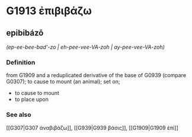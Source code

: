# G1913 ἐπιβιβάζω

## epibibázō

_(ep-ee-bee-bad'-zo | eh-pee-vee-VA-zoh | ay-pee-vee-VA-zoh)_

### Definition

from G1909 and a reduplicated derivative of the base of G0939 (compare G0307); to cause to mount (an animal); set on; 

- to cause to mount
- to place upon

### See also

[[G307|G307 ἀναβιβάζω]], [[G939|G939 βάσις]], [[G1909|G1909 ἐπί]]
